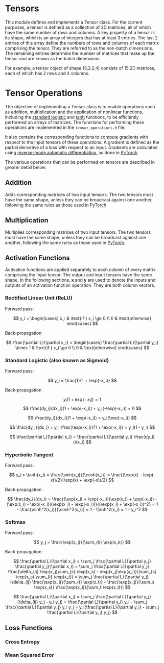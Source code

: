 # Tensors

This module defines and implements a Tensor class. For the current purposes, a tensor is defined as a collection of 2D matrices, all of which have the same number of rows and columns. A key property of a tensor is its shape, which is an array of integers that has at least 3 entries. The last 2 entries of this array define the numbers of rows and columns of each matrix comprising the tensor. They are referred to as the non-batch dimensions. The remaining entries determine the number of matrices that make up the tensor and are known as the batch dimensions. 

For example, a tensor object of shape (5,3,2,4) consists of 15 2D matrices, each of which has 2 rows and 4 columns. 

# Tensor Operations

The objective of implementing a Tensor class is to enable operations such as addition, multiplication and the application of nonlinear functions, including the [standard logistic](https://en.wikipedia.org/wiki/Logistic_function) and [tanh](https://en.wikipedia.org/wiki/Tanh) functions, to be efficiently performed on arrays of matrices. The functions for performing these operations are implemented in the `tensor_operations.h` file. 

It also contains the corresponding functions to compute gradients with respect to the input tensors of these operations. A gradient is defined as the partial derivative of a loss with respect to an input. Gradients are calculated using [reverse-mode automatic differentiation](https://en.wikipedia.org/wiki/Automatic_differentiation), as done in [PyTorch](https://pytorch.org/docs/stable/notes/autograd.html).

The various operations that can be performed on tensors are described in greater detail below:

## Addition

Adds corresponding matrices of two input tensors. The two tensors must have the same shape, unless they can be broadcast against one another, following the same rules as those used in [PyTorch](https://pytorch.org/docs/stable/notes/broadcasting.html).

## Multiplication

Multiplies corresponding matrices of two input tensors. The two tensors must have the same shape, unless they can be broadcast against one another, following the same rules as those used in [PyTorch](https://pytorch.org/docs/stable/notes/broadcasting.html).

## Activation Functions

Activation functions are applied separately to each column of every matrix comprising the input tensor. The output and input tensors have the same shape. In the following sections, $\mathbf{x}$ and $\mathbf{y}$ are used to denote the inputs and outputs of an activation function operation. They are both column vectors.

### Rectified Linear Unit (ReLU)

Forward pass:

$$
y_i = \begin{cases}
x_i & \text{if } x_i \ge 0 \\
0 & \text{otherwise}
\end{cases}
$$

Back-propagation:

$$
\frac{\partial L}{\partial x_i} = \begin{cases}
\frac{\partial L}{\partial y_i} \times 1 & \text{if } x_i \ge 0 \\
0 & \text{otherwise}
\end{cases}
$$

### Standard Logistic (also known as Sigmoid)

Forward pass:

$$
y_i = \frac{1}{1 + \exp(-x_i)}
$$

Back-propagation:


$$
y_i(1 + \exp(-x_i)) = 1
$$
$$
\frac{dy_i}{dx_i}(1 + \exp(-x_i)) + y_i(-\exp(-x_i)) = 0
$$

$$
\frac{dy_i}{dx_i}(1 + \exp(-x_i)) = y_i(\exp(-x_i))
$$

$$
\frac{dy_i}{dx_i} = y_i \frac{\exp(-x_i)}{1 + \exp(-x_i)} = y_i(1 - y_i)
$$


$$
\frac{\partial L}{\partial x_i} = \frac{\partial L}{\partial y_i} \frac{dy_i}{dx_i}
$$

### Hyperbolic Tangent

Forward pass:

$$
y_i = \tanh(x_i) = \frac{\sinh(x_i)}{\cosh(x_i)} = \frac{(\exp(x) - \exp(-x))/2}{\exp(x) + \exp(-x))/2} 
$$

Back-propagation:

$$
\frac{dy_i}{dx_i} = \frac{(\exp(x_i) + \exp(-x_i))(\exp(x_i) + \exp(-x_i)) - (\exp(x_i) - \exp(-x_i))(\exp(x_i) - \exp(-x_i))}{(\exp(x_i) + \exp(-x_i))^2} = 1 - \frac{\sinh^2(x_i)}{\cosh^2(x_i)} = 1 - \tanh^2(x_i) = 1 - y_i^2
$$

### Softmax

Forward pass:

$$
y_j = \frac{\exp(x_j)}{\sum_{k} \exp(x_k)}
$$

Back-propagation:

$$
\frac{\partial L}{\partial x_i} = \sum_j \frac{\partial L}{\partial y_j} \frac{\partial y_j}{\partial x_i} = \sum_j \frac{\partial L}{\partial y_j} \frac{\delta_{ij} \exp(x_j)\sum_{s} \exp(x_s) - \exp(x_j)\exp(x_i)}{\sum_{s} \exp(x_s) \sum_{t} \exp(x_t)} = \sum_j \frac{\partial L}{\partial y_j} (\delta_{ij} \frac{\exp(x_j)}{\sum_{t} \exp(x_t)} - \frac{\exp(x_j)}{\sum_s \exp(x_s)} \frac{\exp(x_i)}{\sum_t \exp(x_t)})
$$

$$
\frac{\partial L}{\partial x_i} = \sum_j \frac{\partial L}{\partial y_j} (\delta_{ij} y_j - y_i y_j) = \frac{\partial L}{\partial y_i} y_i - \sum_j \frac{\partial L}{\partial y_j} y_i y_j = y_i(\frac{\partial L}{\partial y_i} - \sum_j \frac{\partial L}{\partial y_j} y_j)
$$

## Loss Functions

### Cross Entropy

### Mean Squared Error
